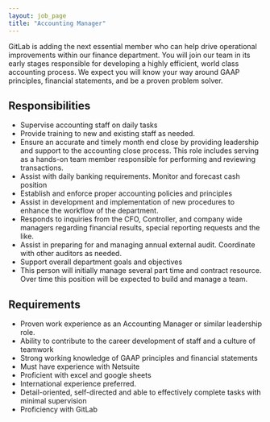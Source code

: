```yaml
---
layout: job_page
title: "Accounting Manager"
---
```


GitLab is adding the next essential member who can help drive operational improvements within our finance department. You will join our team in its early stages responsible for developing a highly efficient, world class accounting process. We expect you will know your way around GAAP principles, financial statements, and be a proven problem solver.

## Responsibilities

* Supervise accounting staff on daily tasks
* Provide training to new and existing staff as needed.
* Ensure an accurate and timely month end close by providing leadership and support to the accounting close process. This role includes serving as a hands-on team member responsible for performing and reviewing transactions.
* Assist with daily banking requirements.  Monitor and forecast cash position
* Establish and enforce proper accounting policies and principles
* Assist in development and implementation of new procedures to enhance the workflow of the department.
* Responds to inquiries from the CFO, Controller, and company wide managers regarding financial results, special reporting requests and the like.
* Assist in preparing for and managing annual external audit.  Coordinate with other auditors as needed.
* Support overall department goals and objectives
* This person will initially manage several part time and contract resource. Over time this position will be expected to build and manage a team. 


## Requirements

* Proven work experience as an Accounting Manager or similar leadership role.  
* Ability to contribute to the career development of staff and a culture of teamwork
* Strong working knowledge of GAAP principles and financial statements
* Must have experience with Netsuite
* Proficient with excel and google sheets
* International experience preferred.
* Detail-oriented, self-directed and able to effectively complete tasks with minimal supervision
* Proficiency with GitLab
